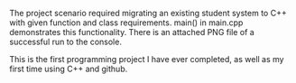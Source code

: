 The project scenario required migrating an existing student system to C++ with given function and class requirements.
main() in main.cpp demonstrates this functionality.
There is an attached PNG file of a successful run to the console.

This is the first programming project I have ever completed, as well as my first time using C++ and github.
